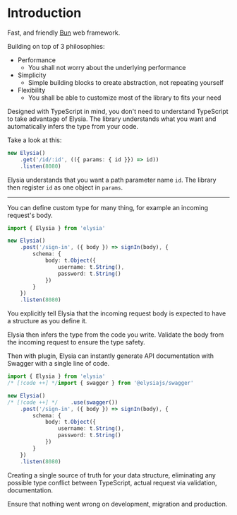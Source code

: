 # Introduction
Fast, and friendly [Bun](https://bun.sh) web framework.

Building on top of 3 philosophies:
- Performance
    - You shall not worry about the underlying performance
- Simplicity
    - Simple building blocks to create abstraction, not repeating yourself
- Flexibility
    - You shall be able to customize most of the library to fits your need

Designed with TypeScript in mind, you don't need to understand TypeScript to take advantage of Elysia. The library understands what you want and automatically infers the type from your code.

Take a look at this:
```typescript
new Elysia()
    .get('/id/:id', (({ params: { id }}) => id))
    .listen(8080)
```

Elysia understands that you want a path parameter name `id`.
The library then register `id` as one object in `params`.

--- 
You can define custom type for many thing, for example an incoming request's body.
```typescript
import { Elysia } from 'elysia'

new Elysia()
    .post('/sign-in', ({ body }) => signIn(body), {
        schema: {
            body: t.Object({
                username: t.String(),
                password: t.String()
            })
        }
    })
    .listen(8080)
```

You explicitly tell Elysia that the incoming request body is expected to have a structure as you define it.

Elysia then infers the type from the code you write. Validate the body from the incoming request to ensure the type safety.

Then with plugin, Elysia can instantly generate API documentation with Swagger with a single line of code.
```typescript
import { Elysia } from 'elysia'
/* [!code ++] */import { swagger } from '@elysiajs/swagger'

new Elysia()
/* [!code ++] */    .use(swagger())
    .post('/sign-in', ({ body }) => signIn(body), {
        schema: {
            body: t.Object({
                username: t.String(),
                password: t.String()
            })
        }
    })
    .listen(8080)
```

Creating a single source of truth for your data structure, eliminating any possible type conflict between TypeScript, actual request via validation, documentation. 

Ensure that nothing went wrong on development, migration and production.
